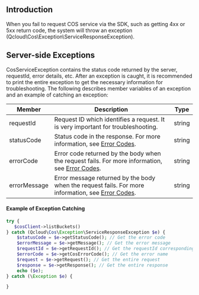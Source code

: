 ## Introduction

When you fail to request COS service via the SDK, such as getting 4xx or 5xx return code, the system will throw an exception (Qcloud\Cos\Exception\ServiceResponseException).

## Server-side Exceptions

CosServiceException contains the status code returned by the server, requestId, error details, etc. After an exception is caught, it is recommended to print the entire exception to get the necessary information for troubleshooting. The following describes member variables of an exception and an example of catching an exception:

| Member       | Description            | Type  |
| ----------- | ---------------- | ------ |
| requestId | Request ID which identifies a request. It is very important for troubleshooting. | string |
| statusCode | Status code in the response. For more information, see [Error Codes](https://intl.cloud.tencent.com/document/product/436/7730). | string |
| errorCode | Error code returned by the body when the request fails. For more information, see [Error Codes](https://intl.cloud.tencent.com/document/product/436/7730). | string |
| errorMessage | Error message returned by the body when the request fails. For more information, see [Error Codes](https://intl.cloud.tencent.com/document/product/436/7730). | string |


#### Example of Exception Catching

```php
try {
   $cosClient->listBuckets() 
} catch (Qcloud\Cos\Exception\ServiceResponseException $e) {
    $statusCode = $e->getStatusCode(); // Get the error code
    $errorMessage = $e->getMessage(); // Get the error message
    $requestId = $e->getRequestId(); // Get the requestId corresponding to the error
    $errorCode = $e->getCosErrorCode(); // Get the error name
    $request = $e->getRequest(); // Get the entire request
    $response = $e->getResponse(); // Get the entire response
    echo ($e);
} catch (\Exception $e) {

}
```
